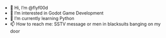- 👋 Hi, I’m @flyf00d
- 👀 I’m interested in Godot Game Development
- 🌱 I’m currently learning Python
- 📫 How to reach me: SSTV message or men in blacksuits banging on my door
<!---
flyf00d/flyf00d is a ✨ special ✨ repository because its `README.md` (this file) appears on your GitHub profile.
You can click the Preview link to take a look at your changes.
--->
